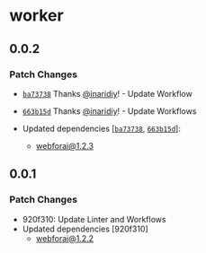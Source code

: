 # worker

## 0.0.2

### Patch Changes

- [`ba73738`](https://github.com/inaridiy/webforai/commit/ba73738c24f509c8f1f060f0314bc0c6e3abc953) Thanks [@inaridiy](https://github.com/inaridiy)! - Update Workflow

- [`663b15d`](https://github.com/inaridiy/webforai/commit/663b15d87a3085ef1d1657dd73a637e43aa4340b) Thanks [@inaridiy](https://github.com/inaridiy)! - Update Workflows

- Updated dependencies [[`ba73738`](https://github.com/inaridiy/webforai/commit/ba73738c24f509c8f1f060f0314bc0c6e3abc953), [`663b15d`](https://github.com/inaridiy/webforai/commit/663b15d87a3085ef1d1657dd73a637e43aa4340b)]:
  - webforai@1.2.3

## 0.0.1

### Patch Changes

- 920f310: Update Linter and Workflows
- Updated dependencies [920f310]
  - webforai@1.2.2
